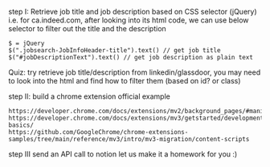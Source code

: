 step I:
Retrieve job title and job description based on CSS selector (jQuery)
i.e. for ca.indeed.com, after looking into its html code, we can use below selector to filter out the title and the description

```
$ = jQuery
$(".jobsearch-JobInfoHeader-title").text() // get job title
$("#jobDescriptionText").text() // get job description as plain text
```

Quiz: try retrieve job title/description from linkedin/glassdoor, you may need to look into the html and find how to filter them (based on id? or class)

step II:
build a chrome extension
official example
```
https://developer.chrome.com/docs/extensions/mv2/background_pages/#manifest
https://developer.chrome.com/docs/extensions/mv3/getstarted/development-basics/
https://github.com/GoogleChrome/chrome-extensions-samples/tree/main/reference/mv3/intro/mv3-migration/content-scripts
```

step III
send an API call to notion
let us make it a homework for you :)